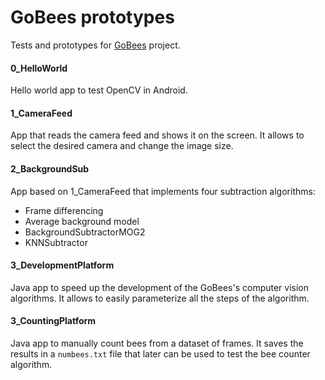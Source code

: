 # GoBees prototypes

Tests and prototypes for [GoBees](https://github.com/davidmigloz/go-bees) project.

#### 0_HelloWorld
Hello world app to test OpenCV in Android.

#### 1_CameraFeed
App that reads the camera feed and shows it on the screen. It allows to select the desired camera and change the image size.

#### 2_BackgroundSub
App based on 1_CameraFeed that implements four subtraction algorithms:
- Frame differencing
- Average background model
- BackgroundSubtractorMOG2
- KNNSubtractor

#### 3_DevelopmentPlatform
Java app to speed up the development of the GoBees's computer vision algorithms. It allows to easily parameterize all the steps of the algorithm.

#### 3_CountingPlatform
Java app to manually count bees from a dataset of frames. It saves the results in a `numbees.txt` file that later can be used to test the bee counter algorithm.